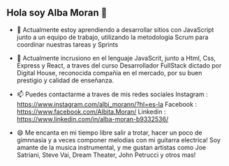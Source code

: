## Hola soy Alba Moran 👋

- 🔭 Actualmente estoy aprendiendo a desarrollar sitios con JavaScript junto a un equipo de trabajo, utilizando la metodologia Scrum para coordinar nuestras tareas y Sprints
- 🌱 Actualmente incrusiono en el lenguaje JavaScrit, junto a Html, Css, Express y React, a traves del curso Desarrollador FullStack dictado por Digital House, reconocida compañia  en el mercado, por su buen prestigio y calidad de enseñanza.

- 📫 Puedes contactarme a traves de mis redes sociales
Instagram : https://www.instagram.com/albi_morann/?hl=es-la
Facebook : https://www.facebook.com/Albita.Moran/
Linkedin : https://www.linkedin.com/in/alba-moran-b9332536/

- 😄 Me encanta en mi tiempo libre salir a trotar, hacer un poco de gimnnasia y a veces componer melodias con mi guitarra electrica! Soy amante de la musica instrumental, y me gustan artistas como Joe Satriani, Steve Vai, Dream Theater, John Petrucci y otros mas!


